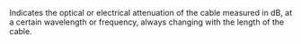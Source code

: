 Indicates the optical or electrical attenuation of the cable measured in dB, at a certain wavelength or frequency, always changing with the length of the cable.
